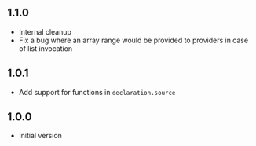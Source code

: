 ## 1.1.0

- Internal cleanup
- Fix a bug where an array range would be provided to providers in case of list invocation

## 1.0.1

- Add support for functions in `declaration.source`

## 1.0.0

- Initial version

